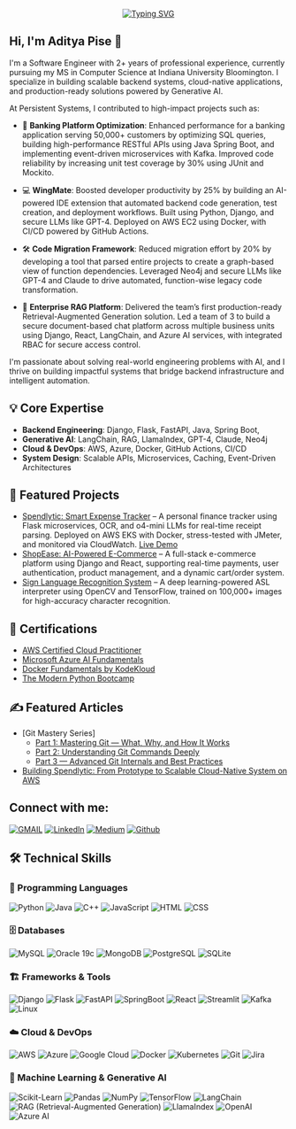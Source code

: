 <p align="center"><a href="https://github.com/anpise"><img src="https://readme-typing-svg.demolab.com?font=Fira+Code&weight=800&size=28&pause=500&color=3498DB&center=true&vCenter=true&multiline=true&width=435&height=100&lines=Welcome+to+;Aditya's+Github+Profile" alt="Typing SVG" /></a></p>

## Hi, I'm Aditya Pise 👋  

I'm a Software Engineer with 2+ years of professional experience, currently pursuing my MS in Computer Science at Indiana University Bloomington. I specialize in building scalable backend systems, cloud-native applications, and production-ready solutions powered by Generative AI.

At Persistent Systems, I contributed to high-impact projects such as:

- 🏦 **Banking Platform Optimization**: Enhanced performance for a banking application serving 50,000+ customers by optimizing SQL queries, building high-performance RESTful APIs using Java Spring Boot, and implementing event-driven microservices with Kafka. Improved code reliability by increasing unit test coverage by 30% using JUnit and Mockito.

- 💻 **WingMate**: Boosted developer productivity by 25% by building an AI-powered IDE extension that automated backend code generation, test creation, and deployment workflows. Built using Python, Django, and secure LLMs like GPT-4. Deployed on AWS EC2 using Docker, with CI/CD powered by GitHub Actions.

- 🛠️ **Code Migration Framework**: Reduced migration effort by 20% by developing a tool that parsed entire projects to create a graph-based view of function dependencies. Leveraged Neo4j and secure LLMs like GPT-4 and Claude to drive automated, function-wise legacy code transformation.

- 🤖 **Enterprise RAG Platform**: Delivered the team’s first production-ready Retrieval-Augmented Generation solution. Led a team of 3 to build a secure document-based chat platform across multiple business units using Django, React, LangChain, and Azure AI services, with integrated RBAC for secure access control.

I'm passionate about solving real-world engineering problems with AI, and I thrive on building impactful systems that bridge backend infrastructure and intelligent automation.

## 💡 Core Expertise
- **Backend Engineering**: Django, Flask, FastAPI, Java, Spring Boot, 
- **Generative AI**: LangChain, RAG, LlamaIndex, GPT-4, Claude, Neo4j
- **Cloud & DevOps**: AWS, Azure, Docker, GitHub Actions, CI/CD
- **System Design**: Scalable APIs, Microservices, Caching, Event-Driven Architectures

## 🚀 Featured Projects
- [Spendlytic: Smart Expense Tracker](https://github.com/anpise/spendlytic) – A personal finance tracker using Flask microservices, OCR, and o4-mini LLMs for real-time receipt parsing. Deployed on AWS EKS with Docker, stress-tested with JMeter, and monitored via CloudWatch. [Live Demo](https://spendlytic.onrender.com/)
- [ShopEase: AI-Powered E-Commerce](https://github.com/anpise/ShopEase) – A full-stack e-commerce platform using Django and React, supporting real-time payments, user authentication, product management, and a dynamic cart/order system.  
- [Sign Language Recognition System](https://github.com/anpise/Sign-Language-Recognition-System) – A deep learning-powered ASL interpreter using OpenCV and TensorFlow, trained on 100,000+ images for high-accuracy character recognition.

## 📜 Certifications
- [AWS Certified Cloud Practitioner](https://www.credly.com/badges/6a455761-6178-463f-9e4b-eda74f258c77/public_url)
- [Microsoft Azure AI Fundamentals](https://www.credly.com/badges/b0bf0d70-90a8-4e19-bf51-116d41880af7/public_url)
- [Docker Fundamentals by KodeKloud](https://learn.kodekloud.com/certificate/9771d1ac-2ba5-4624-8e47-9e20a5ddab5d)
- [The Modern Python Bootcamp](https://www.udemy.com/certificate/UC-7327e6de-b058-478f-99cf-3e36ed068989/)

## ✍️ Featured Articles
- [Git Mastery Series]
  - [Part 1: Mastering Git — What, Why, and How It Works](https://medium.com/@adityapise.0711/part-1-mastering-git-what-why-and-how-it-works-a77d2b7cd902)
  - [Part 2: Understanding Git Commands Deeply](https://medium.com/@adityapise.0711/part-2-understanding-git-commands-deeply-dc4af672926e)
  - [Part 3 — Advanced Git Internals and Best Practices](https://medium.com/@adityapise.0711/part-3-advanced-git-internals-and-best-practices-fefb747c0e1e?sk=c61738ff06deb2ee8f81b7e1cc14a674)
- [Building Spendlytic: From Prototype to Scalable Cloud-Native System on AWS](https://www.linkedin.com/pulse/buidling-spendlytic-from-prototype-scalable-system-aws-aditya-pise-pyj0f?lipi=urn%3Ali%3Apage%3Ad_flagship3_profile_view_base%3Btq4slw47QZS852jXhT7peQ%3D%3D)

## Connect with me:
[![GMAIL](https://img.shields.io/badge/Gmail-D14836?style=for-the-badge&logo=gmail&logoColor=white)](mailto:adityapise.0711@gmail.com)
[![LinkedIn](https://img.shields.io/badge/-LinkedIn-0077B5?style=for-the-badge&logo=LinkedIn&logoColor=white)](http://www.linkedin.com/in/adityapise)
[![Medium](https://img.shields.io/badge/-Medium-12100E?style=for-the-badge&logo=medium&logoColor=white)](https://medium.com/@adityapise.0711)
[![Github](https://img.shields.io/badge/-Github-181717?style=for-the-badge&logo=Github&logoColor=white)](https://github.com/anpise)

## 🛠️ Technical Skills  

### 🚀 Programming Languages  
![Python](https://img.shields.io/badge/Python-3776AB?style=for-the-badge&logo=python&logoColor=white) 
![Java](https://img.shields.io/badge/Java-007396?style=for-the-badge&logo=java&logoColor=white) 
![C++](https://img.shields.io/badge/C++-00599C?style=for-the-badge&logo=c%2B%2B&logoColor=white) 
![JavaScript](https://img.shields.io/badge/JavaScript-F7DF1E?style=for-the-badge&logo=javascript&logoColor=black) 
![HTML](https://img.shields.io/badge/HTML5-E34F26?style=for-the-badge&logo=html5&logoColor=white) 
![CSS](https://img.shields.io/badge/CSS3-1572B6?style=for-the-badge&logo=css3&logoColor=white)  

### 🗄️ Databases  
![MySQL](https://img.shields.io/badge/MySQL-4479A1?style=for-the-badge&logo=mysql&logoColor=white) 
![Oracle 19c](https://img.shields.io/badge/Oracle-CC2927?style=for-the-badge&logo=oracle&logoColor=white) 
![MongoDB](https://img.shields.io/badge/MongoDB-47A248?style=for-the-badge&logo=mongodb&logoColor=white) 
![PostgreSQL](https://img.shields.io/badge/PostgreSQL-336791?style=for-the-badge&logo=postgresql&logoColor=white) 
![SQLite](https://img.shields.io/badge/SQLite-003B57?style=for-the-badge&logo=sqlite&logoColor=white)  

### 🏗️ Frameworks & Tools  
![Django](https://img.shields.io/badge/Django-092E20?style=for-the-badge&logo=django&logoColor=white) 
![Flask](https://img.shields.io/badge/Flask-000000?style=for-the-badge&logo=flask&logoColor=white) 
![FastAPI](https://img.shields.io/badge/FastAPI-009688?style=for-the-badge&logo=fastapi&logoColor=white) 
![SpringBoot](https://img.shields.io/badge/SpringBoot-6DB33F?style=for-the-badge&logo=spring-boot&logoColor=white) 
![React](https://img.shields.io/badge/React-61DAFB?style=for-the-badge&logo=react&logoColor=black) 
![Streamlit](https://img.shields.io/badge/Streamlit-FF4B4B?style=for-the-badge&logo=streamlit&logoColor=white) 
![Kafka](https://img.shields.io/badge/Apache_Kafka-231F20?style=for-the-badge&logo=apache-kafka&logoColor=white) 
![Linux](https://img.shields.io/badge/Linux-FCC624?style=for-the-badge&logo=linux&logoColor=black)  

### ☁️ Cloud & DevOps  
![AWS](https://img.shields.io/badge/AWS-232F3E?style=for-the-badge&logo=amazon-aws&logoColor=white) 
![Azure](https://img.shields.io/badge/Azure-0078D4?style=for-the-badge&logo=microsoft-azure&logoColor=white) 
![Google Cloud](https://img.shields.io/badge/Google_Cloud-4285F4?style=for-the-badge&logo=google-cloud&logoColor=white) 
![Docker](https://img.shields.io/badge/Docker-2496ED?style=for-the-badge&logo=docker&logoColor=white) 
![Kubernetes](https://img.shields.io/badge/Kubernetes-326CE5?style=for-the-badge&logo=kubernetes&logoColor=white) 
![Git](https://img.shields.io/badge/Git-F05032?style=for-the-badge&logo=git&logoColor=white) 
![Jira](https://img.shields.io/badge/Jira-0052CC?style=for-the-badge&logo=jira&logoColor=white)  

### 🤖 Machine Learning & Generative AI  
![Scikit-Learn](https://img.shields.io/badge/scikit_learn-F7931E?style=for-the-badge&logo=scikit-learn&logoColor=white) 
![Pandas](https://img.shields.io/badge/Pandas-2C2D72?style=for-the-badge&logo=pandas&logoColor=white) 
![NumPy](https://img.shields.io/badge/Numpy-777BB4?style=for-the-badge&logo=numpy&logoColor=white) 
![TensorFlow](https://img.shields.io/badge/TensorFlow-FF6F00?style=for-the-badge&logo=tensorflow&logoColor=white) 
![LangChain](https://img.shields.io/badge/LangChain-00A3E0?style=for-the-badge&logo=langchain&logoColor=white) 
![RAG (Retrieval-Augmented Generation)](https://img.shields.io/badge/RAG-ffcc00?style=for-the-badge&logo=openai&logoColor=black) 
![LlamaIndex](https://img.shields.io/badge/LlamaIndex-00C853?style=for-the-badge&logo=llamaindex&logoColor=white) 
![OpenAI](https://img.shields.io/badge/OpenAI-412991?style=for-the-badge&logo=openai&logoColor=white) 
![Azure AI](https://img.shields.io/badge/Azure%20AI-0078D4?style=for-the-badge&logo=microsoft-azure&logoColor=white)  
